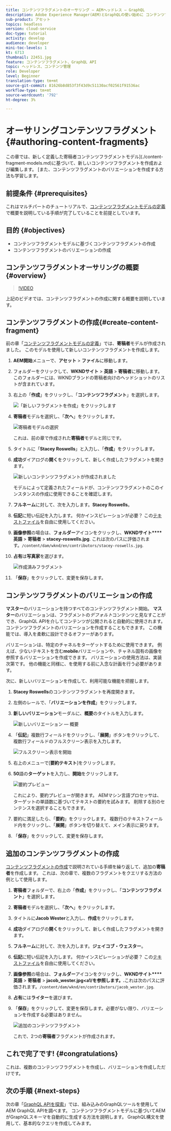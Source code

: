 ```yaml
---
title: コンテンツフラグメントのオーサリング — AEMヘッドレス — GraphQL
description: Adobe Experience Manager(AEM)とGraphQLの使い始めに コンテンツフラグメントモデルに基づいて、新しいコンテンツフラグメントを作成および編集します。 コンテンツフラグメントのバリエーションを作成する方法を説明します。
sub-product: アセット
topics: headless
version: cloud-service
doc-type: tutorial
activity: develop
audience: developer
mini-toc-levels: 1
kt: 6713
thumbnail: 22451.jpg
feature: コンテンツフラグメント、GraphQL API
topic: ヘッドレス、コンテンツ管理
role: Developer
level: Beginner
translation-type: tm+mt
source-git-commit: 81626b8d853f3f43d9c51130acf02561f91536ac
workflow-type: tm+mt
source-wordcount: '792'
ht-degree: 3%

---
```



# オーサリングコンテンツフラグメント{#authoring-content-fragments}

この章では、新しく定義した寄稿者コンテンツフラグメントモデル](./content-fragment-models.md)に基づいて、新しいコンテンツフラグメントを作成および編集します。 [また、コンテンツフラグメントのバリエーションを作成する方法も学習します。

## 前提条件 {#prerequisites}

これはマルチパートのチュートリアルで、[コンテンツフラグメントモデルの定義](./content-fragment-models.md)で概要を説明している手順が完了していることを前提としています。

## 目的 {#objectives}

* コンテンツフラグメントモデルに基づくコンテンツフラグメントの作成
* コンテンツフラグメントのバリエーションの作成

## コンテンツフラグメントオーサリングの概要{#overview}

>[!VIDEO](https://video.tv.adobe.com/v/22451/?quality=12&learn=on)

上記のビデオでは、コンテンツフラグメントの作成に関する概要を説明しています。

## コンテンツフラグメントの作成{#create-content-fragment}

前の章「[コンテンツフラグメントモデルの定義](./content-fragment-models.md)」では、**寄稿者**&#x200B;モデルが作成されました。 このモデルを使用して新しいコンテンツフラグメントを作成します。

1. **AEM開始**&#x200B;メニューで、**アセット** > **ファイル**&#x200B;に移動します。
1. フォルダーをクリックして、**WKNDサイト** > **英語** > **寄稿者**&#x200B;に移動します。 このフォルダーには、WKNDブランドの寄稿者向けのヘッドショットのリストが含まれています。

1. 右上の「**作成**」をクリックし、「**コンテンツフラグメント**」を選択します。

   ![「新しいフラグメントを作成」をクリックします](assets/author-content-fragments/create-content-fragment-menu.png)

1. **寄稿者**&#x200B;モデルを選択し、「**次へ**」をクリックします。

   ![寄稿者モデルの選択](assets/author-content-fragments/select-contributor-model.png)

   これは、前の章で作成された&#x200B;**寄稿者**&#x200B;モデルと同じです。

1. タイトルに「**Stacey Roswells**」と入力し、「**作成**」をクリックします。
1. **成功**&#x200B;ダイアログの&#x200B;**開く**&#x200B;をクリックして、新しく作成したフラグメントを開きます。

   ![新しいコンテンツフラグメントが作成されました](assets/author-content-fragments/new-content-fragment.png)

   モデルによって定義されたフィールドが、コンテンツフラグメントのこのインスタンスの作成に使用できることを確認します。

1. **フルネーム**&#x200B;に対して、次を入力します。**Stacey Roswells**。
1. **伝記**&#x200B;に短い伝記を入力します。 何かインスピレーションが必要？ この[テキストファイル](assets/author-content-fragments/stacey-roswells-bio.txt)を自由に使用してください。
1. **画像参照**&#x200B;の場合は、**フォルダー**&#x200B;アイコンをクリックし、**WKNDサイト****英語** > **寄稿者** > **stacey-roswells.jpg**. これは次のパスに評価されます。`/content/dam/wknd/en/contributors/stacey-roswells.jpg`.
1. **占有**&#x200B;は&#x200B;**写真家**&#x200B;を選びます。

   ![作成済みフラグメント](assets/author-content-fragments/stacye-roswell-fragment-authored.png)

1. 「**保存**」をクリックして、変更を保存します。

## コンテンツフラグメントのバリエーションの作成

**マスター**&#x200B;のバリエーションを持つすべてのコンテンツフラグメント開始。 **マスター**&#x200B;のバリエーションは、フラグメントの&#x200B;*デフォルト*&#x200B;コンテンツと見なすことができ、GraphQL APIを介してコンテンツが公開されると自動的に使用されます。 コンテンツフラグメントのバリエーションを作成することもできます。 この機能では、導入を柔軟に設計できるオファーがあります。

バリエーションは、特定のチャネルをターゲットするために使用できます。 例えば、少ないテキストを含む&#x200B;**mobile**&#x200B;バリエーションや、チャネル固有の画像を参照するバリエーションを作成できます。 バリエーションの使用方法は、実装次第です。 他の機能と同様に、を使用する前に入念な計画を行う必要があります。

次に、新しいバリエーションを作成して、利用可能な機能を把握します。

1. **Stacey Roswells**&#x200B;のコンテンツフラグメントを再度開きます。
1. 左側のレールで、「**バリエーションを作成**」をクリックします。
1. **新しいバリエーション**&#x200B;モーダルに、**概要**&#x200B;のタイトルを入力します。

   ![新しいバリエーション — 概要](assets/author-content-fragments/new-variation-summary.png)

1. 「**伝記**」複数行フィールドをクリックし、「**展開**」ボタンをクリックして、複数行フィールドのフルスクリーン表示を入力します。

   ![フルスクリーン表示を開始](assets/author-content-fragments/enter-full-screen-view.png)

1. 右上のメニューで[**要約テキスト**]をクリックします。

1. **50**&#x200B;語の&#x200B;**ターゲット**&#x200B;を入力し、**開始**&#x200B;をクリックします。

   ![要約プレビュー](assets/author-content-fragments/summarize-text-preview.png)

   これにより、要約プレビューが開きます。 AEMマシン言語プロセッサは、ターゲットの単語数に基づいてテキストの要約を試みます。 削除する別のセンテンスを選択することもできます。

1. 要約に満足したら、「**要約**」をクリックします。 複数行のテキストフィールド内をクリックし、「**展開**」ボタンを切り替えて、メイン表示に戻ります。

1. 「**保存**」をクリックして、変更を保存します。

## 追加のコンテンツフラグメントの作成

[コンテンツフラグメントの作成](#create-content-fragment)で説明されている手順を繰り返して、追加の&#x200B;**寄稿者**&#x200B;を作成します。 これは、次の章で、複数のフラグメントをクエリする方法の例として使用します。

1. **寄稿者**&#x200B;フォルダーで、右上の「**作成**」をクリックし、「**コンテンツフラグメント**」を選択します。
1. **寄稿者**&#x200B;モデルを選択し、「**次へ**」をクリックします。
1. タイトルに&#x200B;**Jacob Wester**&#x200B;と入力し、**作成**&#x200B;をクリックします。
1. **成功**&#x200B;ダイアログの&#x200B;**開く**&#x200B;をクリックして、新しく作成したフラグメントを開きます。
1. **フルネーム**&#x200B;に対して、次を入力します。**ジェイコブ・ウェスター**。
1. **伝記**&#x200B;に短い伝記を入力します。 何かインスピレーションが必要？ この[テキストファイル](assets/author-content-fragments/jacob-wester.txt)を自由に使用してください。
1. **画像参照**&#x200B;の場合は、**フォルダー**&#x200B;アイコンをクリックし、**WKNDサイト****英語** > **寄稿者** > **jacob_wester.jpg&lt;a1/を参照します。.**&#x200B;これは次のパスに評価されます。`/content/dam/wknd/en/contributors/jacob_wester.jpg`.
1. **占有**&#x200B;には&#x200B;**ライター**&#x200B;を選びます。
1. 「**保存**」をクリックして、変更を保存します。必要がない限り、バリエーションを作成する必要はありません。

   ![追加のコンテンツフラグメント](assets/author-content-fragments/additional-content-fragment.png)

   これで、2つの&#x200B;**寄稿者**&#x200B;フラグメントが作成されます。

## これで完了です! {#congratulations}

これは、複数のコンテンツフラグメントを作成し、バリエーションを作成しただけです。

## 次の手順 {#next-steps}

次の章「[GraphQL APIを探索](explore-graphql-api.md)」では、組み込みのGraphQLツールを使用してAEM GraphQL APIを調べます。 コンテンツフラグメントモデルに基づいてAEMがGraphQLスキーマを自動的に生成する方法を説明します。 GraphQL構文を使用して、基本的なクエリを作成してみます。